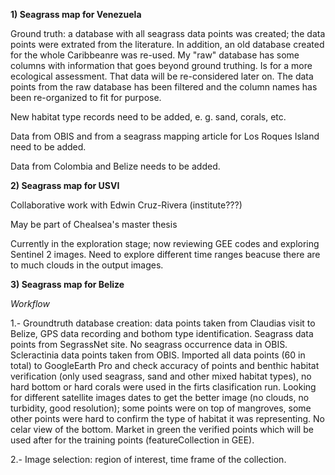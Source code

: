 **1) Seagrass map for Venezuela**

Ground truth: a database with all seagrass data points was created; the data points were extrated from the literature. In addition, an old database created for the whole Caribbeanre was re-used. My "raw" database has some columns with information that goes beyond ground truthing. Is for a more ecological assessment. That data will be re-considered later on.
The data points from the raw database has been filtered and the column names has been re-organized to fit for purpose. 

New habitat type records need to be added, e. g. sand, corals, etc.

Data from OBIS and from a seagrass mapping article for Los Roques Island need to be added.

Data from Colombia and Belize needs to be added.

**2) Seagrass map for USVI**

Collaborative work with Edwin Cruz-Rivera (institute???)

May be part of Chealsea's master thesis

Currently in the exploration stage; now reviewing GEE codes and exploring Sentinel 2 images. Need to explore different time ranges beacuse there are to much clouds in the output images.

**3) Seagrass map for Belize**

_Workflow_

1.- Groundtruth database creation: data points taken from Claudias visit to Belize, GPS data recording and bothom type identification. Seagrass data points from SegrassNet site. No seagrass occurrence data in OBIS. Scleractinia data points taken from OBIS. 
Imported all data points (60 in total) to GoogleEarth Pro and check accuracy of points and benthic habitat verification (only used seagrass, sand and other mixed habitat types), no hard bottom or hard corals were used in the firts clasification run. Looking for different satellite images dates to get the better image (no clouds, no turbidity, good resolution); some points were on top of mangroves, some other points were hard to confirm the type of habitat it was representing. No celar view of the bottom. Market in green the verified points which will be used after for the training points (featureCollection in GEE).

2.- Image selection: region of interest, time frame of the collection.



